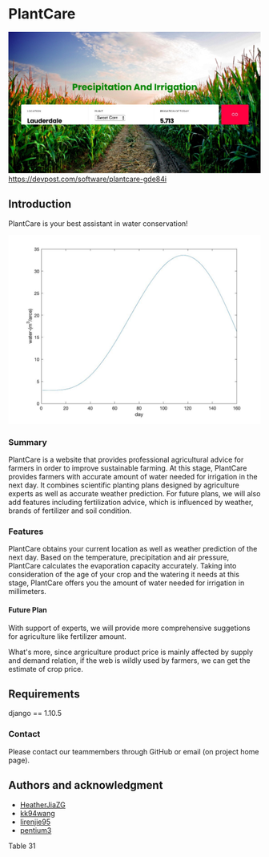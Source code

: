 # PlantCare
![](./PlantCare.jpg)
https://devpost.com/software/plantcare-gde84i
## Introduction
PlantCare is your best assistant in water conservation!

![](./corn-water.jpg)

### Summary

PlantCare is a website that provides professional agricultural advice for farmers in order to improve sustainable farming. At this stage, PlantCare provides farmers with accurate amount of water needed for irrigation in the next day. It combines scientific planting plans designed by agriculture experts as well as accurate weather prediction. For future plans, we will also add features including fertilization advice, which is influenced by weather, brands of fertilizer and soil condition. 



### Features

PlantCare obtains your current location as well as weather prediction of the next day. Based on the temperature, precipitation and air pressure, PlantCare calculates the evaporation capacity accurately. Taking into consideration of the age of your crop and the watering it needs at this stage, PlantCare offers you the amount of water needed for irrigation in millimeters. 



#### Future Plan


With support of experts, we will provide more comprehensive suggetions for agriculture like fertilizer amount.

What's more, since argriculture product price is mainly affected by supply and demand relation, if the web is wildly used by farmers, we can get the estimate of crop price.

## Requirements

django == 1.10.5

### Contact

Please contact our teammembers through GitHub or email (on project home page).

## Authors and acknowledgment

* [HeatherJiaZG](https://github.com/HeatherJiaZG)
* [kk94wang](https://github.com/kk94wang)
* [lirenjie95](https://github.com/lirenjie95)
* [pentium3](https://github.com/pentium3)

Table 31
